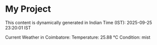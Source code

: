 # My Project

This content is dynamically generated in Indian Time (IST): 2025-09-25 23:20:01 IST


Current Weather in Coimbatore:
Temperature: 25.88 °C
Condition: mist
